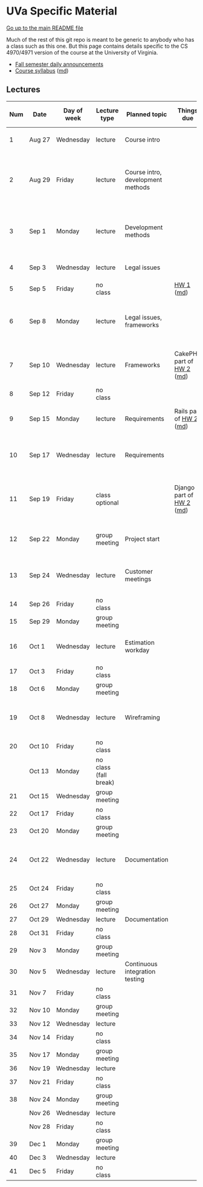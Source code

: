 UVa Specific Material
=====================

[Go up to the main README file](../README.html)

Much of the rest of this git repo is meant to be generic to anybody who has a class such as this one.  But this page contains details specific to the CS 4970/4971 version of the course at the University of Virginia.


- [Fall semester daily announcements](../slides/fall/daily-announcements.html)
- [Course syllabus][1] ([md][2])



Lectures
--------

| Num | Date        | Day of week | Lecture type  | Planned topic | Things due | Actual lecture progress (and recording) |
|-----|-------------|-------------|---------------|---------------|-------------|----------------------------|
| 1   | Aug&nbsp;27 | Wednesday   | lecture       | Course intro  || [01-intro][51], slides 0 to 7-7 ([recording][101]) |
| 2   | Aug&nbsp;29 | Friday      | lecture       | Course intro, development methods || [01-intro][51], slides 7-7 to 9-10 (end); [02-development-methods][52], slides 0 to 2-3 ([recording][102]) |
| 3   | Sep&nbsp;1  | Monday      | lecture       | Development methods || [02-development-methods][52], slides 3 to 7-5 (end) ([recording][103]) |
| 4   | Sep&nbsp;3  | Wednesday   | lecture       | Legal issues  || [03-legal][53], slides 0 to 4-9 ([recording][104]) |
| 5   | Sep&nbsp;5  | Friday      | no class      |               | [HW 1][20] ([md][21])|                                         |
| 6   | Sep&nbsp;8  | Monday      | lecture       | Legal issues, frameworks || [03-legal][53], slides 4-10 to 6-3 (end); [04-frameworks][54], slides 0 to 2-7 ([recording][105]) |
| 7   | Sep&nbsp;10 | Wednesday   | lecture       | Frameworks    | CakePHP part of [HW 2][22] ([md][23])| [04-frameworks][54], slides 2-8 to 7-5 (end) ([recording][106]) |
| 8   | Sep&nbsp;12 | Friday      | no class      |               || |
| 9   | Sep&nbsp;15 | Monday      | lecture       | Requirements  | Rails part of [HW 2][22] ([md][23]) | [05-requirements][55], slides 0 to 2-10 ([recording][107]) |
| 10  | Sep&nbsp;17 | Wednesday   | lecture       | Requirements || [05-requirements][55], slides 3-1 to 4-7 (end) ([recording][108]) |
| 11  | Sep&nbsp;19 | Friday      | class optional |               | Django part of [HW 2][22] ([md][23]) | Class is for those who have questions about the survey or the projects |
| 12  | Sep&nbsp;22 | Monday      | group meeting | Project start || [06-project-start][56], slides 0 to 4-16 (end) ([recording][109]) |
| 13  | Sep&nbsp;24 | Wednesday   | lecture       | Customer meetings || [07-customer-meetings][57], slides 0 to 4-5 (end) ([recording][110]) |
| 14  | Sep&nbsp;26 | Friday      | no class      |               || |
| 15  | Sep&nbsp;29 | Monday      | group meeting |               || Group meeting day |
| 16  | Oct&nbsp;1  | Wednesday   | lecture       | Estimation workday || [08-estimation][58], slides 0 to 6-2 (end) ([recording][111]) |
| 17  | Oct&nbsp;3  | Friday      | no class      |               || |
| 18  | Oct&nbsp;6  | Monday      | group meeting |               || |
| 19  | Oct&nbsp;8  | Wednesday   | lecture       | Wireframing   || [09-wireframing][59], slides 0 to 5-3 (end) ([recording][112]) |
| 20  | Oct&nbsp;10 | Friday      | no class      |               || |
|     | Oct&nbsp;13 | Monday      | no class (fall break) |               || |
| 21  | Oct&nbsp;15 | Wednesday   | group meeting |               || |
| 22  | Oct&nbsp;17 | Friday      | no class      |               || |
| 23  | Oct&nbsp;20 | Monday      | group meeting |               || |
| 24  | Oct&nbsp;22 | Wednesday   | lecture       | Documentation || [10-documentation][60], slides 0 to 5-2 (end) ([recording][113]) |
| 25  | Oct&nbsp;24 | Friday      | no class      |               || |
| 26  | Oct&nbsp;27 | Monday      | group meeting |               || |
| 27  | Oct&nbsp;29 | Wednesday   | lecture       | Documentation || |
| 28  | Oct&nbsp;31 | Friday      | no class      |               || |
| 29  | Nov&nbsp;3  | Monday      | group meeting |               || |
| 30  | Nov&nbsp;5  | Wednesday   | lecture       | Continuous integration testing || |
| 31  | Nov&nbsp;7  | Friday      | no class      |               || |
| 32  | Nov&nbsp;10 | Monday      | group meeting |               || |
| 33  | Nov&nbsp;12 | Wednesday   | lecture       |               || |
| 34  | Nov&nbsp;14 | Friday      | no class      |               || |
| 35  | Nov&nbsp;17 | Monday      | group meeting |               || |
| 36  | Nov&nbsp;19 | Wednesday   | lecture       |               || |
| 37  | Nov&nbsp;21 | Friday      | no class      |               || |
| 38  | Nov&nbsp;24 | Monday      | group meeting |               || |
|     | Nov&nbsp;26 | Wednesday   | lecture       |               || |
|     | Nov&nbsp;28 | Friday      | no class      |               || |
| 39  | Dec&nbsp;1  | Monday      | group meeting |               || |
| 40  | Dec&nbsp;3  | Wednesday   | lecture       |               || |
| 41  | Dec&nbsp;5  | Friday      | no class      |               || |


[1]: syllabus.html
[2]: syllabus.md

[20]: ../docs/hw-git.html
[21]: ../docs/hw-git.md
[22]: ../docs/hw-frameworks.html
[23]: ../docs/hw-frameworks.md

[51]: ../slides/fall/01-intro.html
[52]: ../slides/fall/02-development-methods.html
[53]: ../slides/fall/03-legal.html
[54]: ../slides/fall/04-frameworks.html
[55]: ../slides/fall/05-requirements.html
[56]: ../slides/fall/06-project-start.html
[57]: ../slides/fall/07-customer-meetings.html
[58]: ../slides/fall/08-estimation.html
[59]: ../slides/fall/09-wireframing.html
[60]: ../slides/fall/10-documentation.html

[101]: https://collab.itc.virginia.edu/access/content/group/54bcbf62-81cb-45bc-bf8c-c7d46467bba5/lectures/01-intro-1/01-intro-1.htm
[102]: https://collab.itc.virginia.edu/access/content/group/54bcbf62-81cb-45bc-bf8c-c7d46467bba5/lectures/02-dev-methods-1/02-dev-methods-1.htm
[103]: https://collab.itc.virginia.edu/access/content/group/54bcbf62-81cb-45bc-bf8c-c7d46467bba5/lectures/02-dev-methods-2/02-dev-methods-2.htm
[104]: https://collab.itc.virginia.edu/access/content/group/54bcbf62-81cb-45bc-bf8c-c7d46467bba5/lectures/03-legal-1/03-legal-1.htm
[105]: https://collab.itc.virginia.edu/access/content/group/54bcbf62-81cb-45bc-bf8c-c7d46467bba5/lectures/04-frameworks-1/04-frameworks-1.htm
[106]: https://collab.itc.virginia.edu/access/content/group/54bcbf62-81cb-45bc-bf8c-c7d46467bba5/lectures/04-frameworks-2/04-frameworks-2.htm
[107]: https://collab.itc.virginia.edu/access/content/group/54bcbf62-81cb-45bc-bf8c-c7d46467bba5/lectures/05-requirements-1/05-requirements-1.htm
[108]: https://collab.itc.virginia.edu/access/content/group/54bcbf62-81cb-45bc-bf8c-c7d46467bba5/lectures/05-requirements-2/05-requirements-2.htm
[109]: https://collab.itc.virginia.edu/access/content/group/54bcbf62-81cb-45bc-bf8c-c7d46467bba5/lectures/06-project-start-1/06-project-start-1.htm
[110]: https://collab.itc.virginia.edu/access/content/group/54bcbf62-81cb-45bc-bf8c-c7d46467bba5/lectures/07-customer-meetings-1/07-customer-meetings-1.htm
[111]: https://collab.itc.virginia.edu/access/content/group/54bcbf62-81cb-45bc-bf8c-c7d46467bba5/lectures/08-estimation/08-estimation.htm
[112]: https://collab.itc.virginia.edu/access/content/group/54bcbf62-81cb-45bc-bf8c-c7d46467bba5/lectures/09-wireframing/09-wireframing.htm
[113]: https://collab.itc.virginia.edu/access/content/group/54bcbf62-81cb-45bc-bf8c-c7d46467bba5/lectures/10-documentation/10-documentation.htm
